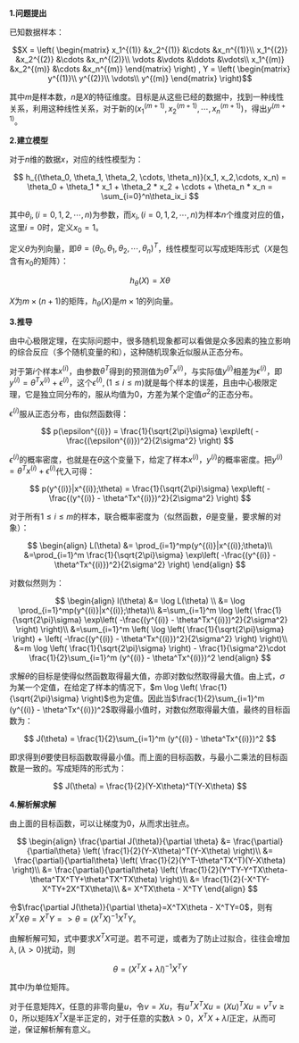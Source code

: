 **1.问题提出**

已知数据样本：

```math
X = \left( \begin{matrix}
x_1^{(1)} &x_2^{(1)} &\cdots &x_n^{(1)}\\
x_1^{(2)} &x_2^{(2)} &\cdots &x_n^{(2)}\\
\vdots &\vdots &\ddots &\vdots\\
x_1^{(m)} &x_2^{(m)} &\cdots &x_n^{(m)}
\end{matrix} \right)
,
Y = \left( \begin{matrix}
y^{(1)}\\
y^{(2)}\\
\vdots\\
y^{(m)}
\end{matrix} \right)
```

其中$m$是样本数，$n$是$X$的特征维度。目标是从这些已经的数据中，找到一种线性关系，利用这种线性关系，对于新的$(x_1^{(m+1)}, x_2^{(m+1)}, \cdots , x_n^{(m+1)})$，得出$y^{(m+1)}$。

**2.建立模型**

对于$n$维的数据$x$，对应的线性模型为：

$$
h_{(\theta_0, \theta_1, \theta_2, \cdots, \theta_n)}(x_1, x_2,\cdots, x_n) = \theta_0 + \theta_1 * x_1 + \theta_2 * x_2 + \cdots + \theta_n * x_n = \sum_{i=0}^n\theta_ix_i
$$

其中$\theta_i, (i = 0, 1, 2, \cdots, n)$为参数，而$x_i, (i = 0, 1, 2, \cdots, n)$为样本$n$个维度对应的值，这里$i=0$时，定义$x_0=1$。

定义$\theta$为列向量，即$\theta = (\theta_0, \theta_1, \theta_2, \cdots, \theta_n)^T$，线性模型可以写成矩阵形式（$X$是包含有$x_0$的矩阵）：

$$
h_\theta (X) = X\theta
$$

$X$为$m\times (n+1)$的矩阵，$h_\theta(X)$是$m\times 1$的列向量。

**3.推导**

由中心极限定理，在实际问题中，很多随机现象都可以看做是众多因素的独立影响的综合反应（多个随机变量的和），这种随机现象近似服从正态分布。

对于第$i$个样本$x^{(i)}$，由参数$\theta^T$得到的预测值为$\theta^Tx^{(i)}$，与实际值$y^{(i)}$相差为$\epsilon^{(i)}$，即$y^{(i)} = \theta^Tx^{(i)}+\epsilon ^{(i)}$，这个$\epsilon^{(i)},(1 \leq i \leq m)$就是每个样本的误差，且由中心极限定理，它是独立同分布的，服从均值为0，方差为某个定值$\sigma^2$的正态分布。

$\epsilon^{(i)}$服从正态分布，由似然函数得：

$$
p(\epsilon^{(i)}) = \frac{1}{\sqrt{2\pi}\sigma} \exp\left( -\frac{(\epsilon^{(i)})^2}{2\sigma^2} \right)
$$

$\epsilon^{(i)}$的概率密度，也就是在$\theta$这个变量下，给定了样本$x^{(i)}$，$y^{(i)}$的概率密度。把$y^{(i)} = \theta^Tx^{(i)}+\epsilon ^{(i)}$代入可得：

$$
p(y^{(i)}|x^{(i)};\theta) = \frac{1}{\sqrt{2\pi}\sigma} \exp\left( -\frac{(y^{(i)} - \theta^Tx^{(i)})^2}{2\sigma^2} \right)
$$

对于所有$1 \leq i \leq m$的样本，联合概率密度为（似然函数，$\theta$是变量，要求解的对象）：

$$
\begin{align}
L(\theta) &= \prod_{i=1}^mp(y^{(i)}|x^{(i)};\theta)\\
&=\prod_{i=1}^m \frac{1}{\sqrt{2\pi}\sigma} \exp\left( -\frac{(y^{(i)} - \theta^Tx^{(i)})^2}{2\sigma^2} \right)
\end{align}
$$

对数似然则为：

$$
\begin{align}
l(\theta) &= \log L(\theta) \\
&= \log \prod_{i=1}^mp(y^{(i)}|x^{(i)};\theta)\\
&=\sum_{i=1}^m \log \left( \frac{1}{\sqrt{2\pi}\sigma} \exp\left( -\frac{(y^{(i)} - \theta^Tx^{(i)})^2}{2\sigma^2} \right) \right)\\
&=\sum_{i=1}^m \left( \log \left( \frac{1}{\sqrt{2\pi}\sigma} \right) + \left( -\frac{(y^{(i)} - \theta^Tx^{(i)})^2}{2\sigma^2} \right) \right)\\
&=m \log \left( \frac{1}{\sqrt{2\pi}\sigma} \right) - \frac{1}{\sigma^2}\cdot \frac{1}{2}\sum_{i=1}^m (y^{(i)} - \theta^Tx^{(i)})^2
\end{align}
$$

求解$\theta$的目标是使得似然函数取得最大值，亦即对数似然取得最大值。由上式，$\sigma$为某一个定值，在给定了样本的情况下，$m \log \left( \frac{1}{\sqrt{2\pi}\sigma} \right)$也为定值。因此当$\frac{1}{2}\sum_{i=1}^m (y^{(i)} - \theta^Tx^{(i)})^2$取得最小值时，对数似然取得最大值，最终的目标函数为：

$$
J(\theta) = \frac{1}{2}\sum_{i=1}^m (y^{(i)} - \theta^Tx^{(i)})^2
$$

即求得到$\theta$要使目标函数取得最小值。而上面的目标函数，与最小二乘法的目标函数是一致的。写成矩阵的形式为：

$$
J(\theta) = \frac{1}{2}(Y-X\theta)^T(Y-X\theta)
$$

**4.解析解求解**

由上面的目标函数，可以让梯度为0，从而求出驻点。

$$
\begin{align}
\frac{\partial J(\theta)}{\partial \theta} &= \frac{\partial}{\partial\theta} \left( \frac{1}{2}(Y-X\theta)^T(Y-X\theta) \right)\\
&= \frac{\partial}{\partial\theta} \left( \frac{1}{2}(Y^T-\theta^TX^T)(Y-X\theta) \right)\\
&= \frac{\partial}{\partial\theta} \left( \frac{1}{2}(Y^TY-Y^TX\theta-\theta^TX^TY+\theta^TX^TX\theta) \right)\\
&= \frac{1}{2}(-X^TY-X^TY+2X^TX\theta)\\
&= X^TX\theta - X^TY
\end{align}
$$

令$\frac{\partial J(\theta)}{\partial \theta}=X^TX\theta - X^TY=0$，则有$X^TX\theta= X^TY => \theta = (X^TX)^{-1}X^TY$。

由解析解可知，式中要求$X^TX$可逆。若不可逆，或者为了防止过拟合，往往会增加$\lambda,(\lambda > 0)$扰动，则

$$
\theta = (X^TX+\lambda I)^{-1}X^TY
$$

其中$I$为单位矩阵。

对于任意矩阵$X$，任意的非零向量$u$，令$v = Xu$，有$u^TX^TXu = (Xu)^TXu=v^Tv \geq 0$，所以矩阵$X^TX$是半正定的，对于任意的实数$\lambda > 0$，$X^TX+\lambda I$正定，从而可逆，保证解析解有意义。
